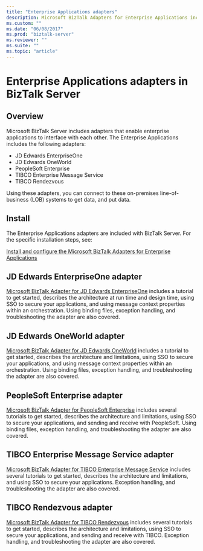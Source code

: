 ```yaml
---
title: "Enterprise Applications adapters"
description: Microsoft BizTalk Adapters for Enterprise Applications includes JD Edwards EnterpriseOne, JD Edwards OneWorld, PeopleSoft Enterprise, TIBCO Enterprise Message Service, and TIBCO Rendezvous to use in BizTalk Server 
ms.custom: ""
ms.date: "06/08/2017"
ms.prod: "biztalk-server"
ms.reviewer: ""
ms.suite: ""
ms.topic: "article"
---
```

# Enterprise Applications adapters in BizTalk Server

## Overview

Microsoft BizTalk Server includes adapters that enable enterprise applications to interface with each other. The Enterprise Applications includes the following adapters:  

* JD Edwards EnterpriseOne
* JD Edwards OneWorld
* PeopleSoft Enterprise
* TIBCO Enterprise Message Service
* TIBCO Rendezvous 

Using these adapters, you can connect to these on-premises line-of-business (LOB) systems to get data, and put data. 

## Install
The Enterprise Applications adapters are included with BizTalk Server. For the specific installation steps, see:

[Install and configure the Microsoft BizTalk Adapters for Enterprise Applications](../adapters-and-accelerators/install-configure-biztalk-adapters-enterprise-applications.md)

## JD Edwards EnterpriseOne adapter

[Microsoft BizTalk Adapter for JD Edwards EnterpriseOne](../core/jd-edwards-enterpriseone-adapter.md) includes a tutorial to get started, describes the architecture at run time and design time, using SSO to secure your applications, and using message context properties within an orchestration. Using binding files, exception handling, and troubleshooting the adapter are also covered. 

## JD Edwards OneWorld adapter

[Microsoft BizTalk Adapter for JD Edwards OneWorld](../core/jd-edwards-oneworld-adapter.md) includes a tutorial to get started, describes the architecture and limitations, using SSO to secure your applications, and using message context properties within an orchestration. Using binding files, exception handling, and troubleshooting the adapter are also covered. 

## PeopleSoft Enterprise adapter

[Microsoft BizTalk Adapter for PeopleSoft Enterprise](../core/peoplesoft-enterprise-adapter.md) includes several tutorials to get started, describes the architecture and limitations, using SSO to secure your applications, and sending and receive with PeopleSoft. Using binding files, exception handling, and troubleshooting the adapter are also covered. 

## TIBCO Enterprise Message Service adapter

[Microsoft BizTalk Adapter for TIBCO Enterprise Message Service](../core/tibco-enterprise-message-service-adapter.md) includes several tutorials to get started, describes the architecture and limitations, and using SSO to secure your applications. Exception handling, and troubleshooting the adapter are also covered. 

## TIBCO Rendezvous adapter
[Microsoft BizTalk Adapter for TIBCO Rendezvous](../core/tibco-rendezvous-adapter.md) includes several tutorials to get started, describes the architecture and limitations, using SSO to secure your applications, and sending and receive with TIBCO. Exception handling, and troubleshooting the adapter are also covered. 

